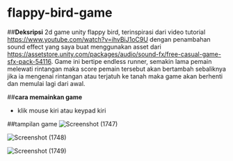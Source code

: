 # flappy-bird-game
##**Deksripsi**
2d game unity flappy bird, terinspirasi dari video tutorial https://www.youtube.com/watch?v=ihvBiJ1oC9U dengan penambahan sound effect yang saya buat menggunakan asset dari https://assetstore.unity.com/packages/audio/sound-fx/free-casual-game-sfx-pack-54116. Game ini bertipe endless runner, semakin lama pemain melewati rintangan maka score pemain tersebut akan bertambah sebaliknya jika ia mengenai rintangan atau terjatuh ke tanah maka game akan berhenti dan memulai lagi dari awal.

##**cara memainkan game** 
- klik mouse kiri atau keypad kiri

##tampilan game
![Screenshot (1747)](https://user-images.githubusercontent.com/66149479/156307083-ea9171c7-e886-4aeb-8deb-39eddf715a3e.png)

![Screenshot (1748)](https://user-images.githubusercontent.com/66149479/156307377-664d040a-83fd-46bc-8315-6761e819ea0a.png)

![Screenshot (1749)](https://user-images.githubusercontent.com/66149479/156307388-161972a6-b293-47eb-962c-d4ec9d1b2574.png)
